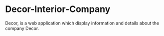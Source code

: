 # Decor-Interior-Company
Decor, is a web application which display information and details about the company Decor.
